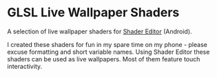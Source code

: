 # GLSL Live Wallpaper Shaders
A selection of live wallpaper shaders for [Shader Editor](https://github.com/markusfisch/ShaderEditor) (Android).

I created these shaders for fun in my spare time on my phone - please excuse formatting and short variable names.
Using Shader Editor these shaders can be used as live wallpapers. Most of them feature touch interactivity.
